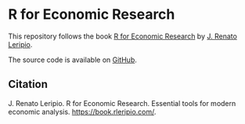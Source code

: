 # R for Economic Research

This repository follows the book [R for Economic Research](https://book.rleripio.com/) by [J. Renato Leripio](http://www.rleripio.com). 

The source code is available on [GitHub](https://github.com/leripio/R4ER).

## Citation
J. Renato Leripio. R for Economic Research. Essential tools for modern economic analysis. https://book.rleripio.com/.
